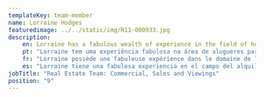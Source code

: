```yaml
---
templateKey: team-member
name: Lorraine Hodges
featuredimage: ../../static/img/R11-000933.jpg
description: 
    en: Lorraine has a fabulous wealth of experience in the field of holiday rentals and real estate. Her knowledge of the market place is first class and as our newest team member, she brings passion and drive to the fore! Always working at high speed, Lorraine brings a real sales focus to the Smarta Family. 
    pt: "Lorraine tem uma experiência fabulosa na área de alugueres para férias e imobiliário. Seu conhecimento do mercado é de primeira classe e, como nosso mais novo membro da equipe, ela traz paixão e motivação! Sempre trabalhando em alta velocidade, Lorraine traz um foco real de vendas para a família Smarta."
    fr: "Lorraine possède une fabuleuse expérience dans le domaine de la location saisonnière et de l'immobilier. Sa connaissance du marché est de première classe et en tant que nouveau membre de l'équipe, elle met la passion et le dynamisme au premier plan! Travaillant toujours à grande vitesse, Lorraine apporte à la Smarta Family une réelle orientation commerciale."
    es: "Lorraine tiene una fabulosa experiencia en el campo del alquiler vacacional y el sector inmobiliario. Su conocimiento del mercado es de primera clase y, como miembro más nuevo de nuestro equipo, ¡trae la pasión y el impulso a un primer plano! Trabajando siempre a gran velocidad, Lorraine aporta un verdadero enfoque de ventas a la familia Smarta."
jobTitle: "Real Estate Team: Commercial, Sales and Viewings"
position: "9"
---
```


